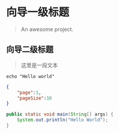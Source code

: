 # 向导一级标题

> An awesome project.


## 向导二级标题

> 这里是一段文本

```shell
echo "Hello world"
```
```json
{
    "page":1,
    "pageSize":10
}
```
```java
public static void main(String[] args) {
	System.out.println("Hello World");
}
```